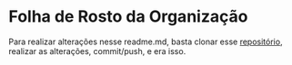 # Folha de Rosto da Organização

Para realizar alterações nesse readme.md, basta clonar esse [repositório](https://github.com/ProjetosRadicais/.github.git), realizar as alterações, commit/push, e era isso.